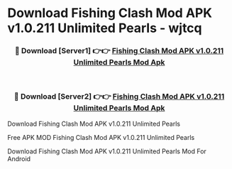 # Download Fishing Clash Mod APK v1.0.211 Unlimited Pearls - wjtcq



<div align="center">
<h3>🔴 Download [Server1] 👉👉 <a href="https://momento.my/?title=Fishing_Clash_Mod_APK_v1.0.211_Unlimited_Pearls">Fishing Clash Mod APK v1.0.211 Unlimited Pearls Mod Apk</a></h3><br>

<h3>🔴 Download [Server2] 👉👉 <a href="https://momento.my/?title=Fishing_Clash_Mod_APK_v1.0.211_Unlimited_Pearls">Fishing Clash Mod APK v1.0.211 Unlimited Pearls Mod Apk</a></h3>
</div>



Download Fishing Clash Mod APK v1.0.211 Unlimited Pearls 

Free APK MOD Fishing Clash Mod APK v1.0.211 Unlimited Pearls 

Download Fishing Clash Mod APK v1.0.211 Unlimited Pearls Mod For Android
